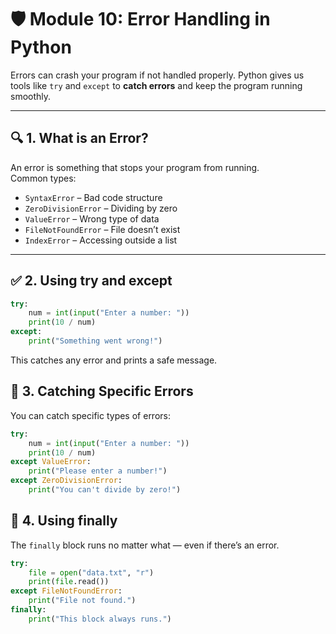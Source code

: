 # 🛡️ Module 10: Error Handling in Python

Errors can crash your program if not handled properly. Python gives us tools like `try` and `except` to **catch errors** and keep the program running smoothly.

---

## 🔍 1. What is an Error?

An error is something that stops your program from running.  
Common types:

- `SyntaxError` – Bad code structure  
- `ZeroDivisionError` – Dividing by zero  
- `ValueError` – Wrong type of data  
- `FileNotFoundError` – File doesn’t exist  
- `IndexError` – Accessing outside a list

---

## ✅ 2. Using try and except

```python
try:
    num = int(input("Enter a number: "))
    print(10 / num)
except:
    print("Something went wrong!")
```

This catches any error and prints a safe message.

## 🎯 3. Catching Specific Errors

You can catch specific types of errors:

```python
try:
    num = int(input("Enter a number: "))
    print(10 / num)
except ValueError:
    print("Please enter a number!")
except ZeroDivisionError:
    print("You can't divide by zero!")
```

## 🧹 4. Using finally

The `finally` block runs no matter what — even if there’s an error.

```python
try:
    file = open("data.txt", "r")
    print(file.read())
except FileNotFoundError:
    print("File not found.")
finally:
    print("This block always runs.")
```

